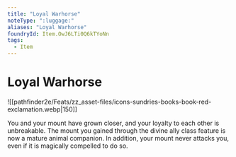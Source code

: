 ```yaml
---
title: "Loyal Warhorse"
noteType: ":luggage:"
aliases: "Loyal Warhorse"
foundryId: Item.OwJ6LTi0Q6kTYoNn
tags:
  - Item
---
```


# Loyal Warhorse
![[pathfinder2e/Feats/zz_asset-files/icons-sundries-books-book-red-exclamation.webp|150]]

You and your mount have grown closer, and your loyalty to each other is unbreakable. The mount you gained through the divine ally class feature is now a mature animal companion. In addition, your mount never attacks you, even if it is magically compelled to do so.
